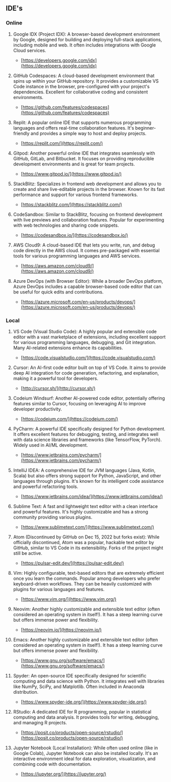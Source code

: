 ## IDE's

### Online

1. Google IDX (Project IDX): A browser-based development environment by Google, designed for building and deploying full-stack applications, including mobile and web. It often includes integrations with Google Cloud services.
    - [https://developers.google.com/idx](https://developers.google.com/idx)

1. GitHub Codespaces: A cloud-based development environment that spins up within your GitHub repository. It provides a customizable VS Code instance in the browser, pre-configured with your project's dependencies. Excellent for collaborative coding and consistent environments.
    - [https://github.com/features/codespaces](https://github.com/features/codespaces)

1. Replit: A popular online IDE that supports numerous programming languages and offers real-time collaboration features. It's beginner-friendly and provides a simple way to host and deploy projects.
    - [https://replit.com/](https://replit.com/)

1. Gitpod: Another powerful online IDE that integrates seamlessly with GitHub, GitLab, and Bitbucket. It focuses on providing reproducible development environments and is great for team projects.
    - [https://www.gitpod.io/](https://www.gitpod.io/)

1. StackBlitz: Specializes in frontend web development and allows you to create and share live-editable projects in the browser. Known for its fast performance and support for various frontend frameworks.
    - [https://stackblitz.com/](https://stackblitz.com/)

1. CodeSandbox: Similar to StackBlitz, focusing on frontend development with live previews and collaboration features. Popular for experimenting with web technologies and sharing code snippets.
    - [https://codesandbox.io/](https://codesandbox.io/)

1. AWS Cloud9: A cloud-based IDE that lets you write, run, and debug code directly in the AWS cloud. It comes pre-packaged with essential tools for various programming languages and AWS services.
    - [https://aws.amazon.com/cloud9/](https://aws.amazon.com/cloud9/)

1. Azure DevOps (with Browser Editor): While a broader DevOps platform, Azure DevOps includes a capable browser-based code editor that can be useful for quick edits and contributions.
    - [https://azure.microsoft.com/en-us/products/devops/](https://azure.microsoft.com/en-us/products/devops/)

### Local

1. VS Code (Visual Studio Code): A highly popular and extensible code editor with a vast marketplace of extensions, including excellent support for various programming languages, debugging, and Git integration. Many AI-related extensions enhance its capabilities.
    - [https://code.visualstudio.com/](https://code.visualstudio.com/)

1. Cursor: An AI-first code editor built on top of VS Code. It aims to provide deep AI integration for code generation, refactoring, and explanation, making it a powerful tool for developers.
    - [http://cursor.sh/](http://cursor.sh/)

1. Codeium Windsurf: Another AI-powered code editor, potentially offering features similar to Cursor, focusing on leveraging AI to improve developer productivity.
    - [https://codeium.com/](https://codeium.com/)

1. PyCharm: A powerful IDE specifically designed for Python development. It offers excellent features for debugging, testing, and integrates well with data science libraries and frameworks (like TensorFlow, PyTorch). Widely used in AI/ML development.
    - [https://www.jetbrains.com/pycharm/](https://www.jetbrains.com/pycharm/)

1. IntelliJ IDEA: A comprehensive IDE for JVM languages (Java, Kotlin, Scala) but also offers strong support for Python, JavaScript, and other languages through plugins. It's known for its intelligent code assistance and powerful refactoring tools.
    - [https://www.jetbrains.com/idea/](https://www.jetbrains.com/idea/)

1. Sublime Text: A fast and lightweight text editor with a clean interface and powerful features. It's highly customizable and has a strong community providing various plugins.
    - [https://www.sublimetext.com/](https://www.sublimetext.com/)

1. Atom (Discontinued by GitHub on Dec 15, 2022 but forks exist): While officially discontinued, Atom was a popular, hackable text editor by GitHub, similar to VS Code in its extensibility. Forks of the project might still be active.
    - [https://pulsar-edit.dev/](https://pulsar-edit.dev/)

1. Vim: Highly configurable, text-based editors that are extremely efficient once you learn the commands. Popular among developers who prefer keyboard-driven workflows. They can be heavily customized with plugins for various languages and features.
    - [https://www.vim.org/](https://www.vim.org/)

1. Neovim: Another highly customizable and extensible text editor (often considered an operating system in itself!). It has a steep learning curve but offers immense power and flexibility.
    - [https://neovim.io/](https://neovim.io/)

1. Emacs: Another highly customizable and extensible text editor (often considered an operating system in itself!). It has a steep learning curve but offers immense power and flexibility.
    - [https://www.gnu.org/software/emacs/](https://www.gnu.org/software/emacs/)

1. Spyder: An open-source IDE specifically designed for scientific computing and data science with Python. It integrates well with libraries like NumPy, SciPy, and Matplotlib. Often included in Anaconda distribution.
    - [https://www.spyder-ide.org/](https://www.spyder-ide.org/)

1. RStudio: A dedicated IDE for R programming, popular in statistical computing and data analysis. It provides tools for writing, debugging, and managing R projects.
    - [https://posit.co/products/open-source/rstudio/](https://posit.co/products/open-source/rstudio/)

1. Jupyter Notebook (Local Installation): While often used online (like in Google Colab), Jupyter Notebook can also be installed locally. It's an interactive environment ideal for data exploration, visualization, and combining code with documentation.
    - [https://jupyter.org/](https://jupyter.org/)